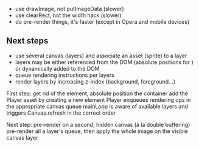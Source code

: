 * use drawImage, not putImageData (slower)
* use clearRect, not the width hack (slower)
* do pre-render things, it's faster (except in Opera and mobile devices)

## Next steps

* use several canvas (layers) and associate an asset (sprite) to a layer
* layers may be either referenced from the DOM (absolute positions for <canvas>) or dynamically added to the DOM
* queue rendering instructions per layers
* render layers by increasing z-index (background, foreground…)

First step: get rid of the <canvas> element, absolute position the container
            add the Player asset by creating a new <canvas> element
            Player enqueues rendering ops in the appropriate canvas queue
            mainLoop is aware of available layers and triggers Canvas.refresh in the correct order

Next step: pre-render on a second, hidden canvas (à la double buffering)
           pre-render all a layer's queue, then apply the whole image on the visible canvas layer
